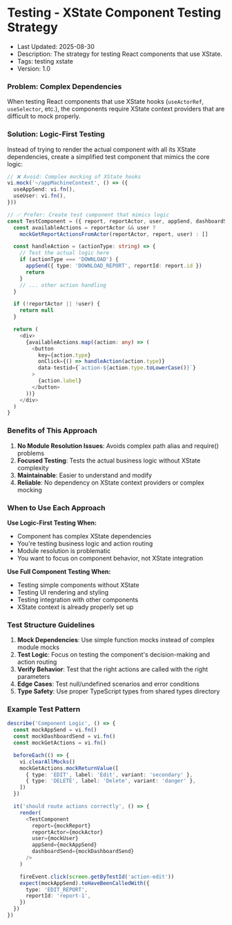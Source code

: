 # Testing - XState Component Testing Strategy
- Last Updated: 2025-08-30
- Description: The strategy for testing React components that use XState.
- Tags: testing xstate
- Version: 1.0


### Problem: Complex Dependencies

When testing React components that use XState hooks (`useActorRef`, `useSelector`, etc.), the components require XState context providers that are difficult to mock properly.

### Solution: Logic-First Testing

Instead of trying to render the actual component with all its XState dependencies, create a simplified test component that mimics the core logic:

```typescript
// ❌ Avoid: Complex mocking of XState hooks
vi.mock('~/appMachineContext', () => ({
  useAppSend: vi.fn(),
  useUser: vi.fn(),
}))

// ✅ Prefer: Create test component that mimics logic
const TestComponent = ({ report, reportActor, user, appSend, dashboardSend }: any) => {
  const availableActions = reportActor && user ?
    mockGetReportActionsFromActor(reportActor, report, user) : []

  const handleAction = (actionType: string) => {
    // Test the actual logic here
    if (actionType === 'DOWNLOAD') {
      appSend({ type: 'DOWNLOAD_REPORT', reportId: report.id })
      return
    }
    // ... other action handling
  }

  if (!reportActor || !user) {
    return null
  }

  return (
    <div>
      {availableActions.map((action: any) => (
        <button
          key={action.type}
          onClick={() => handleAction(action.type)}
          data-testid={`action-${action.type.toLowerCase()}`}
        >
          {action.label}
        </button>
      ))}
    </div>
  )
}
```

### Benefits of This Approach

1. **No Module Resolution Issues**: Avoids complex path alias and require() problems
2. **Focused Testing**: Tests the actual business logic without XState complexity
3. **Maintainable**: Easier to understand and modify
4. **Reliable**: No dependency on XState context providers or complex mocking

### When to Use Each Approach

**Use Logic-First Testing When:**

- Component has complex XState dependencies
- You're testing business logic and action routing
- Module resolution is problematic
- You want to focus on component behavior, not XState integration

**Use Full Component Testing When:**

- Testing simple components without XState
- Testing UI rendering and styling
- Testing integration with other components
- XState context is already properly set up

### Test Structure Guidelines

1. **Mock Dependencies**: Use simple function mocks instead of complex module mocks
2. **Test Logic**: Focus on testing the component's decision-making and action routing
3. **Verify Behavior**: Test that the right actions are called with the right parameters
4. **Edge Cases**: Test null/undefined scenarios and error conditions
5. **Type Safety**: Use proper TypeScript types from shared types directory

### Example Test Pattern

```typescript
describe('Component Logic', () => {
  const mockAppSend = vi.fn()
  const mockDashboardSend = vi.fn()
  const mockGetActions = vi.fn()

  beforeEach(() => {
    vi.clearAllMocks()
    mockGetActions.mockReturnValue([
      { type: 'EDIT', label: 'Edit', variant: 'secondary' },
      { type: 'DELETE', label: 'Delete', variant: 'danger' },
    ])
  })

  it('should route actions correctly', () => {
    render(
      <TestComponent
        report={mockReport}
        reportActor={mockActor}
        user={mockUser}
        appSend={mockAppSend}
        dashboardSend={mockDashboardSend}
      />
    )

    fireEvent.click(screen.getByTestId('action-edit'))
    expect(mockAppSend).toHaveBeenCalledWith({
      type: 'EDIT_REPORT',
      reportId: 'report-1',
    })
  })
})
```
